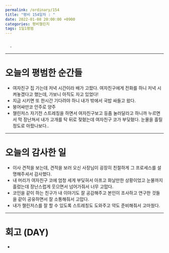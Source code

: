 ```yaml
---
permalink: /ordinary/154
title: "평비 154일차 : "
date: 2022-01-08 20:00:00 +0900
categories: 평비챌린지
tags: 1일1평범
---
```

```

  - 
```

---
# 오늘의 평범한 순간들
- 여자친구 집 가는데 저녁 시간이라 배가 고팠다. 여자친구에게 전화를 하니 저녁 시켜놓겠다고 했는데, 가보니 아직도 자고 있었다!
- 지금 시키면 또 한시간 기다려야 하니 내가 밖에서 국밥 싸들고 왔다.
- 붕어싸만코 안주로 양주
- 챌린저스 자기전 스트레칭을 하면서 여자친구보고 등좀 눌러달라고 하니까 누르면서 막 장난쳐서 내가 고개를 탁 뒤로 젖혔는데 여자친구 코가 부딪혔다. 눈물을 흘릴정도로 아팠나보다..

---
# 오늘의 감사한 일
- 이사 견적을 보는데, 견적을 보러 오신 사장님이 굉장히 친절하게 그 프로세스를 설명해주셔서 감사했다.
- 내 머리가 여자친구 코에 엄청 세게 부딪혀서 아프고 화날만한 상황이었고 눈물까지 흘렀는데 장난스럽게 웃으면서 넘어가줘서 너무 고맙다.
- 코인을 같이 하는 친구가 내 이야기도 잘 공감해주고 본인이 조사하고 연구한 것들을 같이 공유하면서 잘 소통해줘서 고맙다.
- 내가 챌린저스를 잘 할 수 있도록 스트레칭도 도와주고 약도 준비해줘서 고마웠다.

---
# 회고 (DAY)
- 